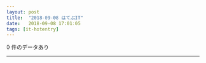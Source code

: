 ```yaml
---
layout: post
title:  "2018-09-08 はてぶIT"
date:   2018-09-08 17:01:05
tags: [it-hotentry]
---
```

0 件のデータあり

<hr>
